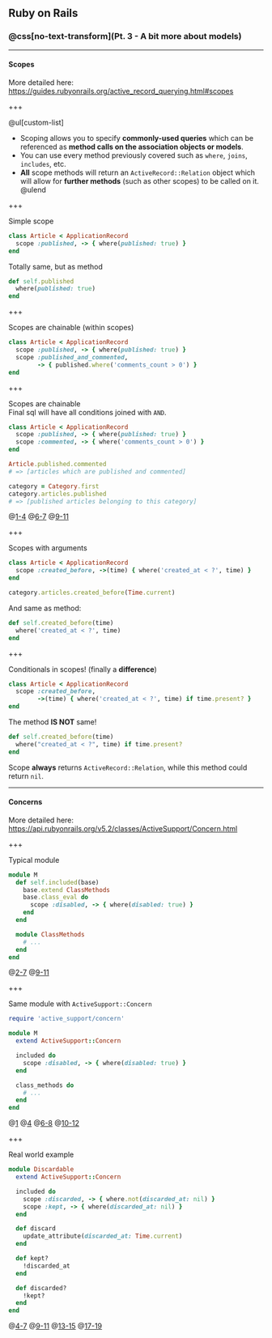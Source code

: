 ## Ruby on Rails
### @css[no-text-transform](Pt. 3 - A bit more about models)

<!--
sti
seeds -->

---

#### Scopes

More detailed here: <br>
https://guides.rubyonrails.org/active_record_querying.html#scopes

+++

@ul[custom-list]
- Scoping allows you to specify **commonly-used queries** which can be referenced as **method calls on the association objects or models**.
- You can use every method previously covered such as `where`, `joins`, `includes`, etc.
- **All** scope methods will return an `ActiveRecord::Relation` object which will allow for **further methods** (such as other scopes) to be called on it.
@ulend

+++

Simple scope

```ruby
class Article < ApplicationRecord
  scope :published, -> { where(published: true) }
end
```

Totally same, but as method
```ruby
def self.published
  where(published: true)
end
```

+++

Scopes are chainable (within scopes)

```ruby
class Article < ApplicationRecord
  scope :published, -> { where(published: true) }
  scope :published_and_commented,
        -> { published.where('comments_count > 0') }
end
```

+++

Scopes are chainable <br>
Final sql will have all conditions joined with `AND`.

```ruby
class Article < ApplicationRecord
  scope :published, -> { where(published: true) }
  scope :commented, -> { where('comments_count > 0') }
end

Article.published.commented
# => [articles which are published and commented]

category = Category.first
category.articles.published
# => [published articles belonging to this category]
```
@[1-4]()
@[6-7]()
@[9-11]()

+++

Scopes with arguments

```ruby
class Article < ApplicationRecord
  scope :created_before, ->(time) { where('created_at < ?', time) }
end

category.articles.created_before(Time.current)
```

And same as method:

```ruby
def self.created_before(time)
  where('created_at < ?', time)
end
```

+++

Conditionals in scopes! (finally a **difference**)

```ruby
class Article < ApplicationRecord
  scope :created_before,
        ->(time) { where('created_at < ?', time) if time.present? }
end
```

The method **IS NOT** same!

```ruby
def self.created_before(time)
  where("created_at < ?", time) if time.present?
end
```

Scope **always** returns `ActiveRecord::Relation`, while this method could
return `nil`.

---

#### Concerns

More detailed here: <br>
https://api.rubyonrails.org/v5.2/classes/ActiveSupport/Concern.html

+++

Typical module

```ruby
module M
  def self.included(base)
    base.extend ClassMethods
    base.class_eval do
      scope :disabled, -> { where(disabled: true) }
    end
  end

  module ClassMethods
    # ...
  end
end
```
@[2-7]()
@[9-11]()

+++

Same module with `ActiveSupport::Concern`

```ruby
require 'active_support/concern'

module M
  extend ActiveSupport::Concern

  included do
    scope :disabled, -> { where(disabled: true) }
  end

  class_methods do
    # ...
  end
end
```
@[1]()
@[4]()
@[6-8]()
@[10-12]()

+++

Real world example

```ruby
module Discardable
  extend ActiveSupport::Concern

  included do
    scope :discarded, -> { where.not(discarded_at: nil) }
    scope :kept, -> { where(discarded_at: nil) }
  end

  def discard
    update_attribute(discarded_at: Time.current)
  end

  def kept?
    !discarded_at
  end

  def discarded?
    !kept?
  end
end
```
@[4-7]()
@[9-11]()
@[13-15]()
@[17-19]()
